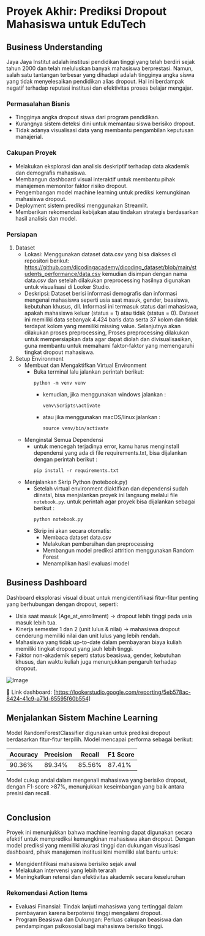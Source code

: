 # Proyek Akhir: Prediksi Dropout Mahasiswa untuk EduTech

## Business Understanding
Jaya Jaya Institut adalah institusi pendidikan tinggi yang telah berdiri sejak tahun 2000 dan telah meluluskan banyak mahasiswa berprestasi. Namun, salah satu tantangan terbesar yang dihadapi adalah tingginya angka siswa yang tidak menyelesaikan pendidikan alias dropout. Hal ini berdampak negatif terhadap reputasi institusi dan efektivitas proses belajar mengajar.

### Permasalahan Bisnis
- Tingginya angka dropout siswa dari program pendidikan.
- Kurangnya sistem deteksi dini untuk memantau siswa berisiko dropout.
- Tidak adanya visualisasi data yang membantu pengambilan keputusan manajerial.

### Cakupan Proyek
- Melakukan eksplorasi dan analisis deskriptif terhadap data akademik dan demografis mahasiswa.
- Membangun dashboard visual interaktif untuk membantu pihak manajemen memonitor faktor risiko dropout.
- Pengembangan model machine learning untuk prediksi kemungkinan mahasiswa dropout.
- Deployment sistem prediksi menggunakan Streamlit.
- Memberikan rekomendasi kebijakan atau tindakan strategis berdasarkan hasil analisis dan model.

### Persiapan

1. Dataset
    - Lokasi: Menggunakan dataset data.csv yang bisa diakses di repositori berikut: https://github.com/dicodingacademy/dicoding_dataset/blob/main/students_performance/data.csv kemudian disimpan dengan nama data.csv dan setelah dilakukan preprocessing hasilnya digunakan untuk visualisasi di Looker Studio.
    - Deskripsi: Dataset berisi informasi demografis dan informasi mengenai mahasiswa seperti usia saat masuk, gender, beasiswa, kebutuhan khusus, dll. Informasi ini termasuk status dari mahasiswa, apakah mahasiswa keluar (status = 1) atau tidak (status = 0). Dataset ini memiliki data sebanyak 4.424 baris data serta 37 kolom dan tidak terdapat kolom yang memiliki missing value. Selanjutnya akan dilakukan proses preprocessing, Proses preprocessing dilakukan untuk mempersiapkan data agar dapat diolah dan divisualisasikan, guna membantu untuk memahami faktor-faktor yang memengaruhi tingkat dropout mahasiswa.
2. Setup Environment
    * Membuat dan Mengaktifkan Virtual Environment
        - Buka terminal lalu jalankan perintah berikut: 
            ```
            python -m venv venv
            ```
            - kemudian, jika menggunakan windows jalankan : 
                ```
                venv\Scripts\activate
                ```
            - atau jika menggunakan macOS/linux jalankan : 
                ```
                source venv/bin/activate
                ```
    * Menginstal Semua Dependensi
        - untuk mencegah terjadinya error, kamu harus menginstall dependensi yang ada di file requirements.txt, bisa dijalankan dengan perintah berikut : 
            ```
            pip install -r requirements.txt
            ```
    * Menjalankan Skrip Python (notebook.py)
        - Setelah virtual environment diaktifkan dan dependensi sudah diinstal, bisa menjalankan proyek ini langsung melalui file `notebook.py`. untuk perintah agar proyek bisa dijalankan sebagai berikut : 
            ```
            python notebook.py
            ```
        - Skrip ini akan secara otomatis:
            - Membaca dataset data.csv
            - Melakukan pembersihan dan preprocessing
            - Membangun model prediksi attrition menggunakan Random Forest
            - Menampilkan hasil evaluasi model


## Business Dashboard
Dashboard eksplorasi visual dibuat untuk mengidentifikasi fitur-fitur penting yang berhubungan dengan dropout, seperti:
- Usia saat masuk (Age_at_enrollment) → dropout lebih tinggi pada usia masuk lebih tua.
- Kinerja semester 1 dan 2 (unit lulus & nilai) → mahasiswa dropout cenderung memiliki nilai dan unit lulus yang lebih rendah.
- Mahasiswa yang tidak up-to-date dalam pembayaran biaya kuliah memiliki tingkat dropout yang jauh lebih tinggi.
- Faktor non-akademik seperti status beasiswa, gender, kebutuhan khusus, dan waktu kuliah juga menunjukkan pengaruh terhadap dropout.

![Image](https://github.com/user-attachments/assets/447f6a45-c9e9-4f59-8df7-2c665be6ecb4)

📎 Link dashboard: [https://lookerstudio.google.com/reporting/5eb578ac-8424-41c9-a71d-65595f60b554]


## Menjalankan Sistem Machine Learning
Model RandomForestClassifier digunakan untuk prediksi dropout berdasarkan fitur-fitur terpilih. Model mencapai performa sebagai berikut:

| Accuracy  | Precision | Recall  | F1 Score |
| ------------- | ------------- | ------------- | ------------- |
| 90.36%  | 89.34%  | 85.56%  | 87.41%  |

Model cukup andal dalam mengenali mahasiswa yang berisiko dropout, dengan F1-score >87%, menunjukkan keseimbangan yang baik antara presisi dan recall.
```

```

## Conclusion
Proyek ini menunjukkan bahwa machine learning dapat digunakan secara efektif untuk memprediksi kemungkinan mahasiswa akan dropout. Dengan model prediksi yang memiliki akurasi tinggi dan dukungan visualisasi dashboard, pihak manajemen institusi kini memiliki alat bantu untuk:
- Mengidentifikasi mahasiswa berisiko sejak awal
- Melakukan intervensi yang lebih terarah
- Meningkatkan retensi dan efektivitas akademik secara keseluruhan

### Rekomendasi Action Items
- Evaluasi Finansial: Tindak lanjuti mahasiswa yang tertinggal dalam pembayaran karena berpotensi tinggi mengalami dropout.
- Program Beasiswa dan Dukungan: Perluas cakupan beasiswa dan pendampingan psikososial bagi mahasiswa berisiko tinggi.
